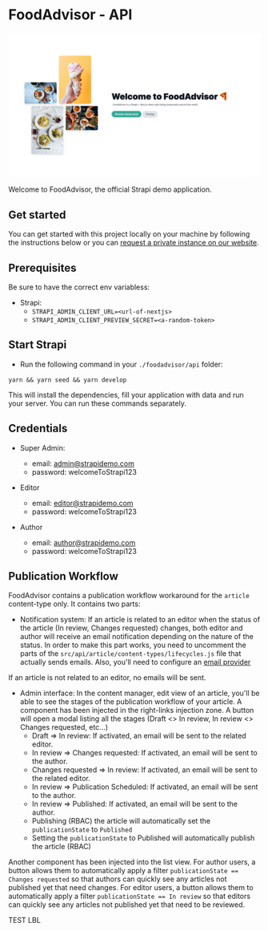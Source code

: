 # FoodAdvisor - API

![FoodAdvisor](../foodadvisor.png)

Welcome to FoodAdvisor, the official Strapi demo application.

## Get started

You can get started with this project locally on your machine by following the instructions below or you can [request a private instance on our website](https://strapi.io/demo).

## Prerequisites

Be sure to have the correct env variabless:

- Strapi:
  - `STRAPI_ADMIN_CLIENT_URL=<url-of-nextjs>`
  - `STRAPI_ADMIN_CLIENT_PREVIEW_SECRET=<a-random-token>`

## Start Strapi

- Run the following command in your `./foodadvisor/api` folder:

```
yarn && yarn seed && yarn develop
```

This will install the dependencies, fill your application with data and run your server. You can run these commands separately.

## Credentials

- Super Admin:
  - email: admin@strapidemo.com
  - password: welcomeToStrapi123

- Editor
  - email: editor@strapidemo.com
  - password: welcomeToStrapi123

- Author
  - email: author@strapidemo.com
  - password: welcomeToStrapi123

## Publication Workflow

FoodAdvisor contains a publication workflow workaround for the `article` content-type only. It contains two parts:

- Notification system: If an article is related to an editor when the status of the article (In review, Changes requested) changes, both editor and author will receive an email notification depending on the nature of the status. In order to make this part works, you need to uncomment the parts of the `src/api/article/content-types/lifecycles.js` file that actually sends emails. Also, you'll need to configure an [email provider](https://docs.strapi.io/developer-docs/latest/plugins/email.html)

If an article is not related to an editor, no emails will be sent.

- Admin interface: In the content manager, edit view of an article, you'll be able to see the stages of the publication workflow of your article. A component has been injected in the right-links injection zone. A button will open a modal listing all the stages (Draft <> In review, In review <> Changes requested, etc...)
  - Draft => In review: If activated, an email will be sent to the related editor.
  - In review => Changes requested: If activated, an email will be sent to the author.
  - Changes requested => In review: If activated, an email will be sent to the related editor.
  - In review => Publication Scheduled: If activated, an email will be sent to the author.
  - In review => Published: If activated, an email will be sent to the author.
  - Publishing (RBAC) the article will automatically set the `publicationState` to `Published`
  - Setting the `publicationState` to Published will automatically publish the article (RBAC)

Another component has been injected into the list view. For author users, a button allows them to automatically apply a filter `publicationState == Changes requested` so that authors can quickly see any articles not published yet that need changes. For editor users, a button allows them to automatically apply a filter `publicationState == In review` so that editors can quickly see any articles not published yet that need to be reviewed.



TEST LBL
